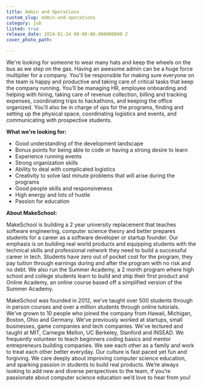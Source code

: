 ```yaml
---
title: Admin and Operations
custom_slug: admin-and-operations
category: job
listed: true
release_date: 2014-01-24 00:00:00.000000000 Z
cover_photo_path: 

---
```

We're looking for someone to wear many hats and keep the wheels on the bus as we step on the gas. Having an awesome admin can be a huge force multiplier for a company. You'll be responsible for making sure everyone on the team is happy and productive and taking care of critical tasks that keep the company running. You'll be managing HR, employee onboarding and helping with hiring, taking care of revenue collection, billing and tracking expenses, coordinating trips to hackathons, and keeping the office organized. You'll also be in charge of ops for the programs, finding and setting up the physical space, coordinating logistics and events, and communicating with prospective students.

**What we're looking for:**

- Good understanding of the development landscape
- Bonus points for being able to code or having a strong desire to learn
- Experience running events
- Strong organization skills
- Ability to deal with complicated logistics
- Creativity to solve last minute problems that will arise during the programs
- Good people skills and responsiveness
- High energy and lots of hustle
- Passion for education

**About MakeSchool:**

MakeSchool is building a 2 year university replacement that teaches software engineering, computer science theory and better prepares students for a career as a software developer or startup founder. Our emphasis is on building real world products and equipping students with the technical skills and professional network they need to build a successful career in tech. Students have zero out of pocket cost for the program, they pay tuition through earnings during and after the program with no risk and no debt. We also run the Summer Academy, a 2 month program where high school and college students learn to build and ship their first product and Online Academy, an online course based off a simplified version of the Summer Academy.

MakeSchool was founded in 2012, we’ve taught over 500 students through in person courses and over a million students through online tutorials. We’ve grown to 10 people who joined the company from Hawaii, Michigan, Boston, Ohio and Germany. We’ve previously worked at startups, small businesses, game companies and tech companies. We’ve lectured and taught at MIT, Carnegie Mellon, UC Berkeley, Stanford and INSEAD. We frequently volunteer to teach beginners coding basics and mentor entrepreneurs building companies. We see each other as a family and work to treat each other better everyday. Our culture is fast paced yet fun and forgiving. We care deeply about improving computer science education, and sparking passion in students to build real products. We’re always looking to add new and diverse perspectives to the team, if you’re passionate about computer science education we’d love to hear from you!